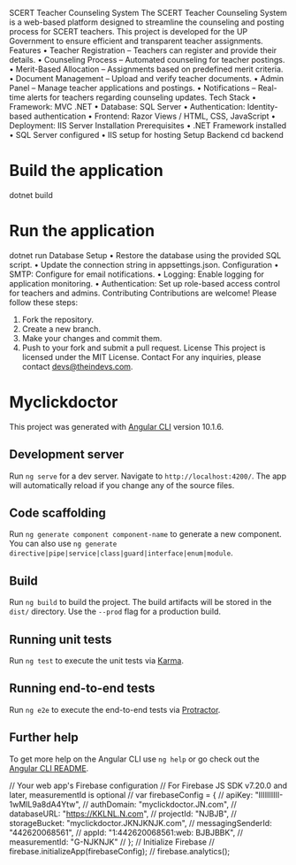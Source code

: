 SCERT Teacher Counseling System
The SCERT Teacher Counseling System is a web-based platform designed to streamline the counseling and posting process for SCERT teachers. This project is developed for the UP Government to ensure efficient and transparent teacher assignments.
Features
•	Teacher Registration – Teachers can register and provide their details.
•	Counseling Process – Automated counseling for teacher postings.
•	Merit-Based Allocation – Assignments based on predefined merit criteria.
•	Document Management – Upload and verify teacher documents.
•	Admin Panel – Manage teacher applications and postings.
•	Notifications – Real-time alerts for teachers regarding counseling updates.
Tech Stack
•	Framework: MVC .NET
•	Database: SQL Server
•	Authentication: Identity-based authentication
•	Frontend: Razor Views / HTML, CSS, JavaScript
•	Deployment: IIS Server
Installation
Prerequisites
•	.NET Framework installed
•	SQL Server configured
•	IIS setup for hosting
Setup
Backend
cd backend
# Build the application
dotnet build
# Run the application
dotnet run
Database Setup
•	Restore the database using the provided SQL script.
•	Update the connection string in appsettings.json.
Configuration
•	SMTP: Configure for email notifications.
•	Logging: Enable logging for application monitoring.
•	Authentication: Set up role-based access control for teachers and admins.
Contributing
Contributions are welcome! Please follow these steps:
1.	Fork the repository.
2.	Create a new branch.
3.	Make your changes and commit them.
4.	Push to your fork and submit a pull request.
License
This project is licensed under the MIT License.
Contact
For any inquiries, please contact devs@theindevs.com.




# Myclickdoctor

This project was generated with [Angular CLI](https://github.com/angular/angular-cli) version 10.1.6.

## Development server

Run `ng serve` for a dev server. Navigate to `http://localhost:4200/`. The app will automatically reload if you change any of the source files.

## Code scaffolding

Run `ng generate component component-name` to generate a new component. You can also use `ng generate directive|pipe|service|class|guard|interface|enum|module`.

## Build

Run `ng build` to build the project. The build artifacts will be stored in the `dist/` directory. Use the `--prod` flag for a production build.

## Running unit tests

Run `ng test` to execute the unit tests via [Karma](https://karma-runner.github.io).

## Running end-to-end tests

Run `ng e2e` to execute the end-to-end tests via [Protractor](http://www.protractortest.org/).

## Further help

To get more help on the Angular CLI use `ng help` or go check out the [Angular CLI README](https://github.com/angular/angular-cli/blob/master/README.md).


<!-- The core Firebase JS SDK is always required and must be listed first -->
<!-- <script src="https://www.gstatic.com/firebasejs/8.1.1/firebase-app.js"></script> -->

<!-- TODO: Add SDKs for Firebase products that you want to use
     https://firebase.google.com/docs/web/setup#available-libraries -->
<!-- <script src="https://www.gstatic.com/firebasejs/8.1.1/firebase-analytics.js"></script> -->

<!-- <script> -->
  // Your web app's Firebase configuration
  // For Firebase JS SDK v7.20.0 and later, measurementId is optional
  // var firebaseConfig = {
  //   apiKey: "IIIIIIIIII-1wMIL9a8dA4Ytw",
  //   authDomain: "myclickdoctor.JN.com",
  //   databaseURL: "https://KKLNL.N.com",
  //   projectId: "NJBJB",
  //   storageBucket: "myclickdoctor.JKNJKNJK.com",
  //   messagingSenderId: "442620068561",
  //   appId: "1:442620068561:web: BJBJBBK",
  //   measurementId: "G-NJKNJK"
  // };
  // Initialize Firebase
  // firebase.initializeApp(firebaseConfig);
  // firebase.analytics();
<!-- </script> -->
